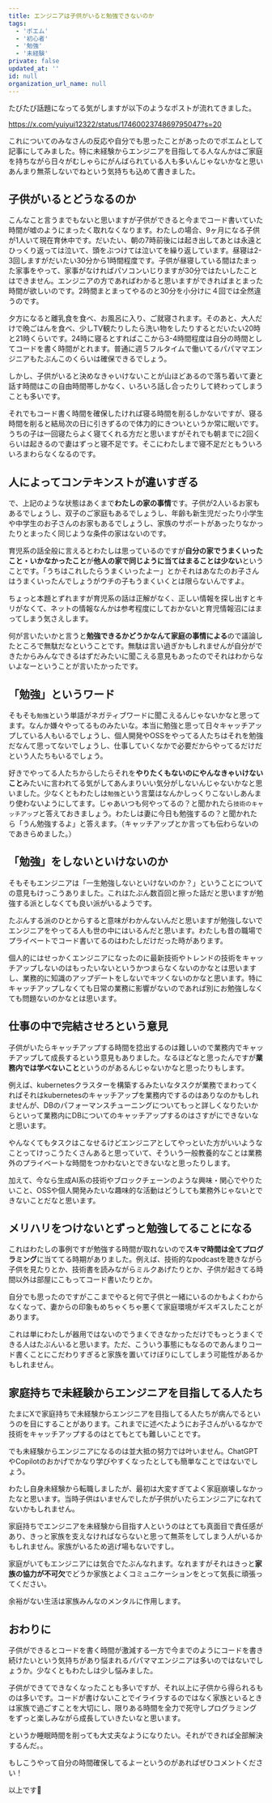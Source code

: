 ```yaml
---
title: エンジニアは子供がいると勉強できないのか
tags:
  - 'ポエム'
  - '初心者'
  - '勉強'
  - '未経験'
private: false
updated_at: ''
id: null
organization_url_name: null
---
```


たびたび話題になってる気がしますが以下のようなポストが流れてきました。

https://x.com/yuiyui12322/status/1746002374869795047?s=20

これについてのみなさんの反応や自分でも思ったことがあったのでポエムとして記事にしてみました。特に未経験からエンジニアを目指してる人なんかはご家庭を持ちながら日々がむしゃらにがんばられている人も多いんじゃないかなと思いあんまり無茶しないでねという気持ちも込めて書きました。

## 子供がいるとどうなるのか

こんなこと言うまでもないと思いますが子供ができると今までコード書いていた時間が嘘のようにまったく取れなくなります。わたしの場合、9ヶ月になる子供が1人いて現在育休中です。だいたい、朝の7時前後には起き出してあとは永遠とひっくり返っては泣いて、頭をぶつけては泣いてを繰り返しています。昼寝は2-3回しますがだいたい30分から1時間程度です。子供が昼寝している間はたまった家事をやって、家事がなければパソコンいじりますが30分ではたいしたことはできません。エンジニアの方であればわかると思いますができればまとまった時間が欲しいのです。2時間まとまってやるのと30分を小分けに４回では全然違うのです。

夕方になると離乳食を食べ、お風呂に入り、ご就寝されます。そのあと、大人だけで晩ごはんを食べ、少しTV観たりしたら洗い物をしたりするとだいたい20時と21時くらいです。24時に寝るとすればここから3-4時間程度は自分の時間としてコードを書く時間がとれます。普通に週５フルタイムで働いてるパパママエンジニアもたぶんこのくらいは確保できるでしょう。

しかし、子供がいると決めなきゃいけないことが山ほどあるので落ち着いて妻と話す時間はこの自由時間帯しかなく、いろいろ話し合ったりして終わってしまうことも多いです。

それでもコード書く時間を確保したければ寝る時間を削るしかないですが、寝る時間を削ると結局次の日に引きずるので体力的にきついというか常に眠いです。うちの子は一回寝たらよく寝てくれる方だと思いますがそれでも朝までに2回くらいは起きるので妻はずっと寝不足です。そこにわたしまで寝不足だともういろいろまわらなくなるのです。

## 人によってコンテキンストが違いすぎる

で、上記のような状態はあくまで**わたしの家の事情**です。子供が2人いるお家もあるでしょうし、双子のご家庭もあるでしょうし、年齢も新生児だったり小学生や中学生のお子さんのお家もあるでしょうし、家族のサポートがあったりなかったりとまったく同じような条件の家はないのです。

育児系の話全般に言えるとわたしは思っているのですが**自分の家でうまくいったこと・いかなかったこと**が**他人の家で同じように当てはまることは少ない**ということです。「うちはこれしたらうまくいったよー」とかそれはあなたのお子さんはうまくいったんでしょうがウチの子もうまくいくとは限らないんですよ。

ちょっと本題とずれますが育児系の話は正解がなく、正しい情報を探し出すとキリがなくて、ネットの情報なんかは参考程度にしておかないと育児情報沼にはまってしまう気さえします。

何が言いたいかと言うと**勉強できるかどうかなんて家庭の事情による**ので議論したところで無駄だなということです。無駄は言い過ぎかもしれませんが自分ができたからみんなできるはずだみたいに聞こえる意見もあったのでそれはわからないよなーということが言いたかったです。

## 「勉強」というワード

そもそも```勉強```という単語がネガティブワードに聞こえるんじゃないかなと思ってます。なんか嫌々やってるものみたいな。本当に勉強と思って日々キャッチアップしている人もいるでしょうし、個人開発やOSSをやってる人たちはそれを勉強だなんて思ってないでしょうし、仕事していくなかで必要だからやってるだけだという人たちもいるでしょう。

好きでやってる人たちからしたらそれを**やりたくもないのにやんなきゃいけないこと**みたいに言われてる気がしてあんまりいい気分がしないんじゃないかなと思いました。少なくともわたしは```勉強```という言葉はなんかしっくりこないしあんまり使わないようにしてます。じゃあいつも何やってるの？と聞かれたら```技術のキャッチアップ```と答えておきましょう。わたしは妻に今日も勉強するの？と聞かれたら「うん勉強するよ」と答えます。（キャッチアップとか言っても伝わらないのであきらめました。）

## 「勉強」をしないといけないのか

そもそもエンジニアは「一生勉強しないといけないのか？」ということについての意見もけっこうありました。これはたぶん数百回と擦った話だと思いますが勉強する派としなくても良い派がいるようです。

たぶんする派のひとからすると意味がわかんないんだと思いますが勉強しないでエンジニアをやってる人も世の中にはいるんだと思います。わたしも昔の職場でプライベートでコード書いてるのはわたしだけだった時があります。

個人的にはせっかくエンジニアになったのに最新技術やトレンドの技術をキャッチアップしないのはもったいないというかつまらなくないのかなとは思いますし、業務的に知識のアップデートをしないでキツくないのかなと思います。特にキャッチアップしなくても日常の業務に影響がないのであれば別にお勉強しなくても問題ないのかなとは思います。

## 仕事の中で完結させろという意見

子供がいたらキャッチアップする時間を捻出するのは難しいので業務内でキャッチアップして成長するという意見もありました。なるほどなと思ったんですが**業務内では学べないこと**というのがあるんじゃないかなと思ったりもします。

例えば、kubernetesクラスターを構築するみたいなタスクが業務でまわってくればそれはkubernetesのキャッチアップを業務内でするのはありなのかもしれませんが、DBのパフォーマンスチューニングについてもっと詳しくなりたいからといって業務内にDBについてのキャッチアップするのはさすがにできないなと思います。

やんなくてもタスクはこなせるけどエンジニアとしてやっといた方がいいようなことってけっこうたくさんあると思っていて、そういう一般教養的なことは業務外のプライベートな時間をつかわないとできないなと思ったりします。

加えて、今なら生成AI系の技術やブロックチェーンのような興味・関心でやりたいこと、OSSや個人開発みたいな趣味的な活動はどうしても業務外じゃないとできないことだなと思います。

## メリハリをつけないとずっと勉強してることになる

これはわたしの事例ですが勉強する時間が取れないので**スキマ時間は全てプログラミング**に当ててる時期がありました。例えば、技術的なpodcastを聴きながら子供を見たりとか、技術書を読みながらミルクあげたりとか、子供が起きてる時間以外は部屋にこもってコード書いたりとか。

自分でも思ったのですがここまでやると何で子供と一緒にいるのかもよくわからなくなって、妻からの印象もめちゃくちゃ悪くて家庭環境がギスギスしたことがあります。

これは単にわたしが器用ではないのでうまくできなかっただけでもっとうまくできる人はたぶんいると思います。ただ、こういう事態にもなるのであんまりコード書くことにこだわりすぎると家族を置いてけぼりにしてしまう可能性があるかもしれません。

## 家庭持ちで未経験からエンジニアを目指してる人たち

たまにXで家庭持ちで未経験からエンジニアを目指してる人たちが病んでるというのを目にすることがあります。これまでに述べたようにお子さんがいるなかで技術をキャッチアップするのはとてもとても難しいことです。

でも未経験からエンジニアになるのは並大抵の努力では叶いません。ChatGPTやCopilotのおかげでかなり学びやすくなったとしても簡単なことではないでしょう。

わたし自身未経験から転職しましたが、最初は大変すぎてよく家庭崩壊しなかったなと思います。当時子供はいませんでしたが子供がいたらエンジニアになれてないかもしれません。

家庭持ちでエンジニアを未経験から目指す人というのはとても真面目で責任感があり、きっと家族を支えなければならないと思って無茶をしてしまう人がいるかもしれません。家族がいるため逃げ場もないですし。

家庭がいてもエンジニアには気合でたぶんなれます。なれますがそれはきっと**家族の協力が不可欠**でどうか家族とよくコミュニケーションをとって気長に頑張ってください。

余裕がない生活は家族みんなのメンタルに作用します。

## おわりに

子供ができるとコードを書く時間が激減する一方で今までのようにコードを書き続けたいという気持ちがあり悩まれるパパママエンジニアは多いのではないでしょうか。少なくともわたしは少し悩みました。

子供ができてできなくなったことも多いですが、それ以上に子供から得られるものは多いです。コードが書けないことでイライラするのではなく家族といるときは家族で過ごすことを大切にし、限りある時間を全力で死守しプログラミングをずっと楽しみながら成長していきたいなと思います。

というか睡眠時間を削っても大丈夫なようになりたい。それができれば全部解決するんだ。。

もしこうやって自分の時間確保してるよーというのがあればぜひコメントください！

以上です🐼